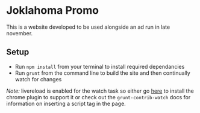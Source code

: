 # Joklahoma Promo #

This is a website developed to be used alongside an ad run in late november.

## Setup ##
 * Run `npm install` from your terminal to install required dependancies
 * Run `grunt` from the command line to build the site and then continually watch for changes

_Note:_ livereload is enabled for the watch task so either go [here](https://chrome.google.com/webstore/detail/livereload/jnihajbhpnppcggbcgedagnkighmdlei/) to install the chrome plugin to support it or check out the `grunt-contrib-watch` docs for information on inserting a script tag in the page.